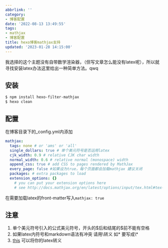 ```yaml
---
abbrlink: ''
category:
- 博客配置
date: '2022-08-13 13:49:55'
tags:
- mathjax
- 博客配置
title: hexo博客mathjax支持
updated: '2023-01-28 14:15:00'
---
```

我选择的这个主题没有自带数学渲染器，（但写文章怎么能没有latex呢），所以就寻找安装latex办法这里给出一种简单方法。qwq

## 安装

```bash
$ npm install hexo-filter-mathjax
$ hexo clean
```

## 配置

在博客目录下的_config.yml内添加

```yaml
mathjax:
  tags: none # or 'ams' or 'all'
  single_dollars: true # 单个美元符号是否运用latex
  cjk_width: 0.9 # relative CJK char width
  normal_width: 0.6 # relative normal (monospace) width
  append_css: true # add CSS to pages rendered by MathJax
  every_page: false #如果设为true，每个页面都会加载mathjax 建议关闭
  packages: # extra packages to load
  extension_options: {}
    # you can put your extension options here
    # see http://docs.mathjax.org/en/latest/options/input/tex.html#tex-extension-options for more detail
```

在需要加载latex的front-matter写入`mathjax: true`

## 注意

1. 单个美元符号引入的公式美元符号，开头的\$后和结尾的\$前不能有空格
2. 如果latex内符号和markdown语法有冲突 请用\转义 如\* 要写成\\\*
3. [this](https://latexlive.com) 可以将你的latex转义

